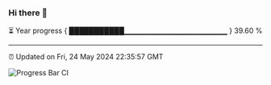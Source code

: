 ### Hi there 👋

⏳ Year progress { ███████████▁▁▁▁▁▁▁▁▁▁▁▁▁▁▁▁▁▁▁ } 39.60 %

---

⏰ Updated on Fri, 24 May 2024 22:35:57 GMT

![Progress Bar CI](https://github.com/IshwaranRudhara/GIT-ACTION/workflows/Progress%20Bar%20CI/badge.svg)
